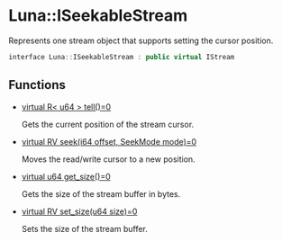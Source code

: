 # Luna::ISeekableStream
Represents one stream object that supports setting the cursor position. 

```c++
interface Luna::ISeekableStream : public virtual IStream
```

## Functions
* [virtual R< u64 > tell()=0](struct_luna_1_1_i_seekable_stream_1a62f27c4617444c74fd3c5e30fa146020.md)

    Gets the current position of the stream cursor. 

* [virtual RV seek(i64 offset, SeekMode mode)=0](struct_luna_1_1_i_seekable_stream_1adeb5573a1c9e9aadf7c4f21a9d765a21.md)

    Moves the read/write cursor to a new position. 

* [virtual u64 get_size()=0](struct_luna_1_1_i_seekable_stream_1a4dbeb603c9f042cd59f6c5e60f5deeaf.md)

    Gets the size of the stream buffer in bytes. 

* [virtual RV set_size(u64 size)=0](struct_luna_1_1_i_seekable_stream_1a2aa8f3bce4e55eacddc0a759319a6272.md)

    Sets the size of the stream buffer. 

